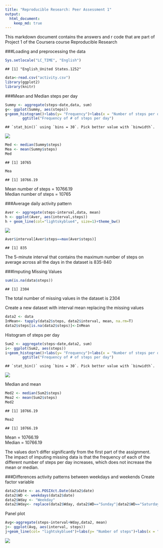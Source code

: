 ```yaml
---
title: "Reproducible Research: Peer Assessment 1"
output: 
  html_document:
    keep_md: true
---
```


This markdown document contains the answers and r code that are part of Project 1 of the Coursera course Reproducible Research 

###Loading and preprocessing the data

```r
Sys.setlocale("LC_TIME", "English")
```

```
## [1] "English_United States.1252"
```

```r
data<-read.csv("activity.csv")
library(ggplot2)
library(knitr)
```

###Mean and Median steps per day

```r
Summy <- aggregate(steps~date,data, sum)
g<- ggplot(Summy, aes(steps))
g+geom_histogram()+labs(y= "Frequency")+labs(x = "Number of steps per day")+
        ggtitle("Frequency of # of steps per day") 
```

```
## `stat_bin()` using `bins = 30`. Pick better value with `binwidth`.
```

![](Rep_Res_files/figure-html/unnamed-chunk-2-1.png)<!-- -->

```r
Med <- median(Summy$steps)
Mea <- mean(Summy$steps)
Med
```

```
## [1] 10765
```

```r
Mea
```

```
## [1] 10766.19
```
Mean number of steps = 10766.19  
Median number of steps = 10765

###Average daily activity pattern

```r
Aver <- aggregate(steps~interval,data, mean)
h <- ggplot(Aver, aes(interval,steps))
h + geom_line(col="lightskyblue4", size=1)+theme_bw()
```

![](Rep_Res_files/figure-html/unnamed-chunk-3-1.png)<!-- -->

```r
Aver$interval[Aver$steps==max(Aver$steps)]
```

```
## [1] 835
```
The 5-minute interval that contains the maximum number of steps on average across all the days in the dataset is 835-840

###Imputing Missing Values

```r
sum(is.na(data$steps))
```

```
## [1] 2304
```
The total number of missing values in the dataset is 2304

Create a new dataset with interval mean replacing the missing values

```r
data2 <- data
InMean<- tapply(data2$steps, data2$interval, mean, na.rm=T)
data2$steps[is.na(data2$steps)]<-InMean
```

Histogram of steps per day

```r
Sum2 <- aggregate(steps~date,data2, sum)
i<- ggplot(Sum2, aes(steps))
i+geom_histogram()+labs(y= "Frequency")+labs(x = "Number of steps per day")+
        ggtitle("Frequency of # of steps per day") 
```

```
## `stat_bin()` using `bins = 30`. Pick better value with `binwidth`.
```

![](Rep_Res_files/figure-html/unnamed-chunk-6-1.png)<!-- -->

Median and mean

```r
Med2 <- median(Sum2$steps)
Mea2 <- mean(Sum2$steps)
Med2
```

```
## [1] 10766.19
```

```r
Mea2
```

```
## [1] 10766.19
```
Mean = 10766.19  
Median = 10766.19

The values don't differ significantly from the first part of the assignment. The impact of imputing missing data is that the frequency of each of the different number of steps per day increases, which does not increase the mean or median.

###Differences activity patterns between weekdays and weekends 
Create factor variable

```r
data2$date <- as.POSIXct.Date(data2$date)
data2$WD <- weekdays(data2$date)
data2$Wday <- "Weekday"
data2$Wday<- replace(data2$Wday, data2$WD=="Sunday"|data2$WD=="Saturday", "Weekend")
```
Panel plot

```r
Avg<-aggregate(steps~interval+Wday,data2, mean)
j<- ggplot(Avg, aes(interval, steps))
j+geom_line(col= "lightskyblue4")+labs(y= "Number of steps")+labs(x = "Interval")+facet_grid(vars(Avg$Wday)) 
```

![](Rep_Res_files/figure-html/unnamed-chunk-9-1.png)<!-- -->


